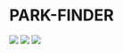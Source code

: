 # PARK-FINDER

<img src="https://github.com/rikkirabz/PARK-FINDER/blob/master/frontend/screenshots/HOME.png"/>
<img src="https://github.com/rikkirabz/PARK-FINDER/blob/master/frontend/screenshots/ABOUT.png"/>
<img src="https://github.com/rikkirabz/PARK-FINDER/blob/master/frontend/screenshots/ABOUT2.png"/>

